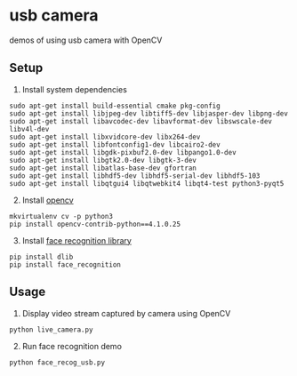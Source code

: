 # usb camera
demos of using usb camera with OpenCV

## Setup
1. Install system dependencies
```
sudo apt-get install build-essential cmake pkg-config
sudo apt-get install libjpeg-dev libtiff5-dev libjasper-dev libpng-dev
sudo apt-get install libavcodec-dev libavformat-dev libswscale-dev libv4l-dev
sudo apt-get install libxvidcore-dev libx264-dev
sudo apt-get install libfontconfig1-dev libcairo2-dev
sudo apt-get install libgdk-pixbuf2.0-dev libpango1.0-dev
sudo apt-get install libgtk2.0-dev libgtk-3-dev
sudo apt-get install libatlas-base-dev gfortran
sudo apt-get install libhdf5-dev libhdf5-serial-dev libhdf5-103
sudo apt-get install libqtgui4 libqtwebkit4 libqt4-test python3-pyqt5
```
2. Install [opencv](https://opencv.org)
```
mkvirtualenv cv -p python3
pip install opencv-contrib-python==4.1.0.25
```
3. Install [face recognition library](https://github.com/ageitgey/face_recognition)
```
pip install dlib
pip install face_recognition
```

## Usage
1. Display video stream captured by camera using OpenCV
```
python live_camera.py
```
2. Run face recognition demo
```
python face_recog_usb.py
```
